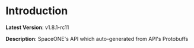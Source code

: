 # Introduction

**Latest Version**: v1.8.1-rc11


**Description**: SpaceONE's API which auto-generated from API's Protobuffs


